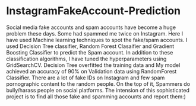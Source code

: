# InstagramFakeAccount-Prediction
Social media fake accounts and spam accounts have become a huge problem these days. Some had spammed me twice on Instagram. Here I have used Machine learning techniques to spot the fake/spam accounts. I used Decision Tree classifier, Random Forest Clasaifier and Gradient Boosting Classifier to predict the Spam account. In addition to these classification algorithms, I have tuned the hyperparameters using GridSearchCV. Decision Tree overfitted the training data and My model achieved an accuracy of 90% on Validation data using RandomForest Classifier. There are a lot of fake IDs on Instagram and few spam pornographic content to the random people. On the top of it, Spammers do bully/harass people on social platforms. The intension of this sophisticated project is to find all those fake and spamming accounts and report them:)
